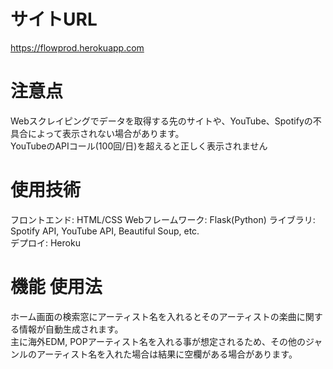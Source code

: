 # サイトURL
https://flowprod.herokuapp.com

# 注意点
Webスクレイピングでデータを取得する先のサイトや、YouTube、Spotifyの不具合によって表示されない場合があります。  
YouTubeのAPIコール(100回/日)を超えると正しく表示されません  

# 使用技術
フロントエンド: HTML/CSS
Webフレームワーク: Flask(Python)
ライブラリ: Spotify API, YouTube API, Beautiful Soup, etc.  
デプロイ: Heroku  

# 機能 使用法
ホーム画面の検索窓にアーティスト名を入れるとそのアーティストの楽曲に関する情報が自動生成されます。  
主に海外EDM, POPアーティスト名を入れる事が想定されるため、その他のジャンルのアーティスト名を入れた場合は結果に空欄がある場合があります。
